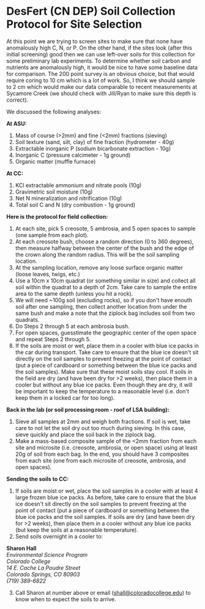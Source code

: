 # **DesFert (CN DEP) Soil Collection Protocol for Site Selection**


At this point we are trying to screen sites to make sure that none have anomalously high C, N, or P. On the other hand, if the sites look (after this initial screening) good then we can use left-over soils for this collection for some preliminary lab experiments. To determine whether soil carbon and nutrients are anomalously high, it would be nice to have some baseline data for comparison. The 200 point survey is an obvious choice, but that would require coring to 10 cm which is a lot of work. So, I think we should sample to 2 cm which would make our data comparable to recent measurements at Sycamore Creek (we should check with Jill/Ryan to make sure this depth is correct).

We discussed the following analyses:


**At ASU:**

1. Mass of course (>2mm) and fine (<2mm) fractions (sieving)
2. Soil texture (sand, silt, clay) of fine fraction (hydrometer - 40g)
3. Extractable inorganic P (sodium bicarbonate extraction - 10g)
4. Inorganic C (pressure calcimeter - 1g ground)
5. Organic matter (muffle furnace)


**At CC:**

1. KCl extractable ammonium and nitrate pools (10g)
2. Gravimetric soil moisture (10g)
3. Net N mineralization and nitrification (10g)
4. Total soil C and N (dry combustion - 1g ground)


**Here is the protocol for field collection:**

1. At each site, pick 5 creosote, 5 ambrosia, and 5 open spaces to sample (one sample from each plot).
2. At each creosote bush, choose a random direction (0 to 360 degrees), then measure halfway between the center of the bush and the edge of the crown along the random radius. This will be the soil sampling location.
3. At the sampling location, remove any loose surface organic matter (loose leaves, twigs, etc.)
4. Use a 10cm x 10cm quadrat (or something similar in size) and collect all soil within the quadrat to a depth of 2cm. Take care to sample the entire area to the same depth (unless you hit a rock).
5. We will need ~100g soil (excluding rocks), so if you don't have enouth soil after one sampling, then collect another location from under the same bush and make a note that the ziplock bag includes soil from two quadrats.
6. Do Steps 2 through 5 at each ambrosia bush.
7. For open spaces, guesstimate the geographic center of the open space and repeat Steps 2 through 5.
8. If the soils are moist or wet, place them in a cooler with blue ice packs in the car  during transport. Take care to ensure that the blue ice doesn't sit directly on the soil samples to prevent freezing at the point of contact (put a piece of cardboard or something between the blue ice packs and the soil samples). Make sure that these moist soils stay cool. If soils in the field are dry (and have been dry for >2 weeks), then place them in a cooler but without any blue ice packs. Even though they are dry, it will be important to keep the temperature to a reasonable level (i.e. don't keep them in a locked car for too long).


**Back in the lab (or soil processing room - roof of LSA building):**

1. Sieve all samples at 2mm and weigh both fractions. If soil is wet, take care to not let the soil dry out too much during sieving. In this case, sieve quickly and place the soil back in the ziplock bag.
2. Make a mass-based composite sample of the <2mm fraction from each site and microsite (i.e. creosote, ambrosia, or open space) using at least 20g of soil from each bag. In the end, you should have 3 composites from each site (one from each microsite of creosote, ambrosia, and open spaces).


**Sending the soils to CC:**

1. If soils are moist or wet, place the soil samples in a cooler with at least 4 large frozen blue ice packs. As before, take care to ensure that the blue ice doesn't sit directly on the soil samples to prevent freezing at the point of contact (put a piece of cardboard or something between the blue ice packs and the soil samples. If soils are dry (and have been dry for >2 weeks), then place them in a cooler without any blue ice packs (but keep the soils at a reasonable temperature).
2. Send soils overnight in a cooler to:

**Sharon Hall**  
*Environmental Science Program*  
*Colorado College*  
*14 E. Cache La Poudre Street*  
*Colorado Springs, CO 80903*  
*(719) 389-6822*  

3. Call Sharon at number above or email (shall@coloradocollege.edu) to know when to expect the soils to arrive.